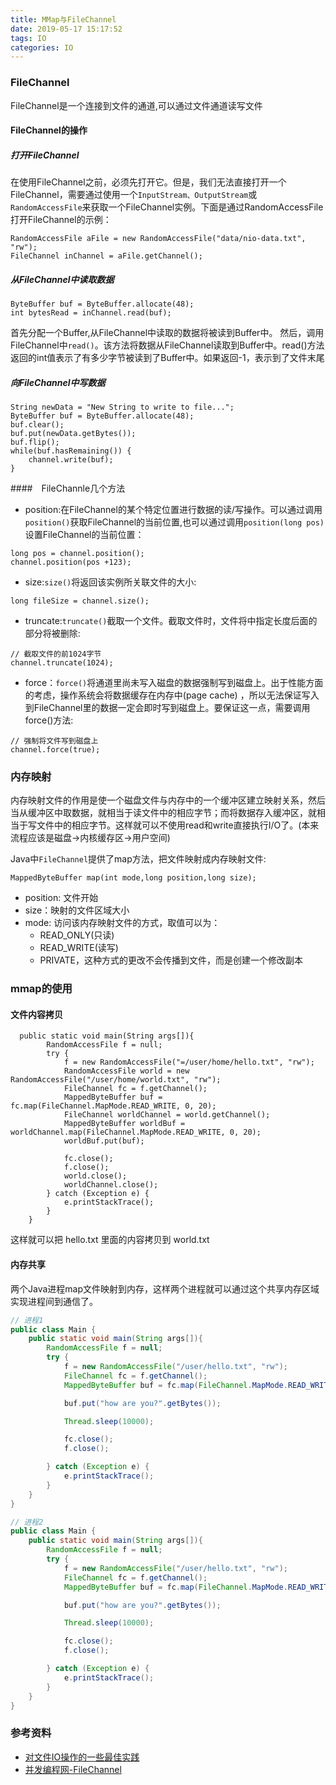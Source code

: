 ```yaml
---
title: MMap与FileChannel
date: 2019-05-17 15:17:52
tags: IO
categories: IO
---
```

### FileChannel

FileChannel是一个连接到文件的通道,可以通过文件通道读写文件


#### FileChannel的操作

##### 打开FileChannel

在使用FileChannel之前，必须先打开它。但是，我们无法直接打开一个FileChannel，需要通过使用一个`InputStream、OutputStream`或`RandomAccessFile`来获取一个FileChannel实例。下面是通过RandomAccessFile打开FileChannel的示例：
``` 
RandomAccessFile aFile = new RandomAccessFile("data/nio-data.txt", "rw");
FileChannel inChannel = aFile.getChannel();
```

##### 从FileChannel中读取数据

``` 
ByteBuffer buf = ByteBuffer.allocate(48);
int bytesRead = inChannel.read(buf);
```

首先分配一个Buffer,从FileChannel中读取的数据将被读到Buffer中。
然后，调用FileChannel中`read()`。该方法将数据从FileChannel读取到Buffer中。read()方法返回的int值表示了有多少字节被读到了Buffer中。如果返回-1，表示到了文件末尾

##### 向FileChannel中写数据

``` 
String newData = "New String to write to file...";
ByteBuffer buf = ByteBuffer.allocate(48);
buf.clear();
buf.put(newData.getBytes());
buf.flip();
while(buf.hasRemaining()) {
    channel.write(buf);
}
```

####　FileChannle几个方法

- position:在FileChannel的某个特定位置进行数据的读/写操作。可以通过调用`position()`获取FileChannel的当前位置,也可以通过调用`position(long pos)`设置FileChannel的当前位置：
``` 
long pos = channel.position();
channel.position(pos +123);
```

- size:`size()`将返回该实例所关联文件的大小:
``` 
long fileSize = channel.size();
```

- truncate:`truncate()`截取一个文件。截取文件时，文件将中指定长度后面的部分将被删除:
``` 
// 截取文件的前1024字节
channel.truncate(1024);
```

- force：`force()`将通道里尚未写入磁盘的数据强制写到磁盘上。出于性能方面的考虑，操作系统会将数据缓存在内存中(page cache)
，所以无法保证写入到FileChannel里的数据一定会即时写到磁盘上。要保证这一点，需要调用force()方法:

``` 
// 强制将文件写到磁盘上
channel.force(true);
```

### 内存映射

内存映射文件的作用是使一个磁盘文件与内存中的一个缓冲区建立映射关系，然后当从缓冲区中取数据，就相当于读文件中的相应字节；而将数据存入缓冲区，就相当于写文件中的相应字节。这样就可以不使用read和write直接执行I/O了。(本来流程应该是磁盘->内核缓存区->用户空间)

Java中`FileChannel`提供了map方法，把文件映射成内存映射文件:
```
MappedByteBuffer map(int mode,long position,long size); 
```
- position: 文件开始
- size：映射的文件区域大小
- mode: 访问该内存映射文件的方式，取值可以为：
    - READ_ONLY(只读)
    - READ_WRITE(读写)
    - PRIVATE，这种方式的更改不会传播到文件，而是创建一个修改副本
    

### mmap的使用

#### 文件内容拷贝
```
  public static void main(String args[]){
        RandomAccessFile f = null;
        try {
            f = new RandomAccessFile("=/user/home/hello.txt", "rw");
            RandomAccessFile world = new RandomAccessFile("/user/home/world.txt", "rw");
            FileChannel fc = f.getChannel();
            MappedByteBuffer buf = fc.map(FileChannel.MapMode.READ_WRITE, 0, 20);
            FileChannel worldChannel = world.getChannel();
            MappedByteBuffer worldBuf = worldChannel.map(FileChannel.MapMode.READ_WRITE, 0, 20);
            worldBuf.put(buf);

            fc.close();
            f.close();
            world.close();
            worldChannel.close();
        } catch (Exception e) {
            e.printStackTrace();
        }
    }
```

这样就可以把 hello.txt 里面的内容拷贝到 world.txt

#### 内存共享

两个Java进程map文件映射到内存，这样两个进程就可以通过这个共享内存区域实现进程间到通信了。

```java
// 进程1
public class Main {
    public static void main(String args[]){
        RandomAccessFile f = null;
        try {
            f = new RandomAccessFile("/user/hello.txt", "rw");
            FileChannel fc = f.getChannel();
            MappedByteBuffer buf = fc.map(FileChannel.MapMode.READ_WRITE, 0, 20);

            buf.put("how are you?".getBytes());

            Thread.sleep(10000);

            fc.close();
            f.close();

        } catch (Exception e) {
            e.printStackTrace();
        }
    }
}

// 进程2
public class Main {
    public static void main(String args[]){
        RandomAccessFile f = null;
        try {
            f = new RandomAccessFile("/user/hello.txt", "rw");
            FileChannel fc = f.getChannel();
            MappedByteBuffer buf = fc.map(FileChannel.MapMode.READ_WRITE, 0, 20);

            buf.put("how are you?".getBytes());

            Thread.sleep(10000);

            fc.close();
            f.close();

        } catch (Exception e) {
            e.printStackTrace();
        }
    }
}
``` 

### 参考资料

- [对文件IO操作的一些最佳实践](https://www.cnkirito.moe/file-io-best-practise/)
- [并发编程网-FileChannel](http://ifeve.com/file-channel/)